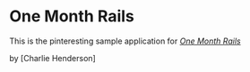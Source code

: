 # One Month Rails

This is the pinteresting sample application for
[*One Month Rails*](http://onemonthrails.com)

by [Charlie Henderson]